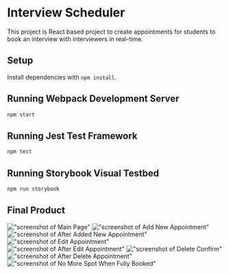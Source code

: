 # Interview Scheduler
This project is React based project to create appointments for students to book an interview with interviewers in real-time.

## Setup

Install dependencies with `npm install`.

## Running Webpack Development Server

```sh
npm start
```

## Running Jest Test Framework

```sh
npm test
```

## Running Storybook Visual Testbed

```sh
npm run storybook
```

## Final Product
!["screenshot of Main Page"](https://github.com/jbh0630/scheduler/blob/master/screenshots/1.png)
!["screenshot of Add New Appointment"](https://github.com/jbh0630/scheduler/blob/master/screenshots/2.png)
!["screenshot of After Added New Appointment"](https://github.com/jbh0630/scheduler/blob/master/screenshots/3.png)
!["screenshot of Edit Appointment"](https://github.com/jbh0630/scheduler/blob/master/screenshots/4.png)
!["screenshot of After Edit Appointment"](https://github.com/jbh0630/scheduler/blob/master/screenshots/5.png)
!["screenshot of Delete Confirm"](https://github.com/jbh0630/scheduler/blob/master/screenshots/6.png)
!["screenshot of After Delete Appointment"](https://github.com/jbh0630/scheduler/blob/master/screenshots/7.png)
!["screenshot of No More Spot When Fully Booked"](https://github.com/jbh0630/scheduler/blob/master/screenshots/8.png)
